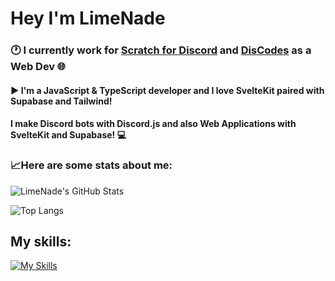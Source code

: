 # Hey I'm LimeNade
### 🕐 I currently work for [Scratch for Discord](https://github.com/scratch-for-discord) and [DisCodes](https://github.com/Dis-Codes) as a Web Dev 🌐
#### ▶ I'm a JavaScript & TypeScript developer and I love SvelteKit paired with Supabase and Tailwind!
#### I make Discord bots with Discord.js and also Web Applications with SvelteKit and Supabase! 💻

### 📈Here are some stats about me:

![LimeNade's GitHub Stats](https://github-readme-stats.vercel.app/api?username=itsLimeNade&show_icons=true&theme=dracula)

![Top Langs](https://github-readme-stats.vercel.app/api/top-langs/?username=itsLimeNade&layout=compact&theme=dracula)

## My skills:
[![My Skills](https://skillicons.dev/icons?i=js,ts,nodejs,svelte,supabase,vue,vite,tailwind,discord,bots,vscode,py,raspberrypi,arduino,atom,vercel,react,powershell,css,electron,express,gamemakerstudio,github,html,lua,md,netlify,stackoverflow,sketchup&perline)](https://skillicons.dev)

